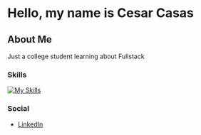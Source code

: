 # Hello, my name is Cesar Casas

## About Me
Just a college student learning about Fullstack

### Skills

[![My Skills](https://skillicons.dev/icons?i=js,html,css,sass,java,ts,webpack,react,nodejs,jest,npm)](https://skillicons.dev)

### Social

- [LinkedIn]([https://www.linkedin.com/in/](https://www.linkedin.com/in/cesar-casas-526472276/))
